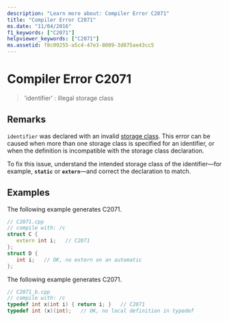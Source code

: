 ```yaml
---
description: "Learn more about: Compiler Error C2071"
title: "Compiler Error C2071"
ms.date: "11/04/2016"
f1_keywords: ["C2071"]
helpviewer_keywords: ["C2071"]
ms.assetid: f8c09255-a5c4-47e3-8089-3d875ae43cc5
---
```

# Compiler Error C2071

> 'identifier' : illegal storage class

## Remarks

`identifier` was declared with an invalid [storage class](../../c-language/c-storage-classes.md). This error can be caused when more than one storage class is specified for an identifier, or when the definition is incompatible with the storage class declaration.

To fix this issue, understand the intended storage class of the identifier—for example, **`static`** or **`extern`**—and correct the declaration to match.

## Examples

The following example generates C2071.

```cpp
// C2071.cpp
// compile with: /c
struct C {
   extern int i;   // C2071
};
struct D {
   int i;   // OK, no extern on an automatic
};
```

The following example generates C2071.

```cpp
// C2071_b.cpp
// compile with: /c
typedef int x(int i) { return i; }   // C2071
typedef int (x)(int);   // OK, no local definition in typedef
```
